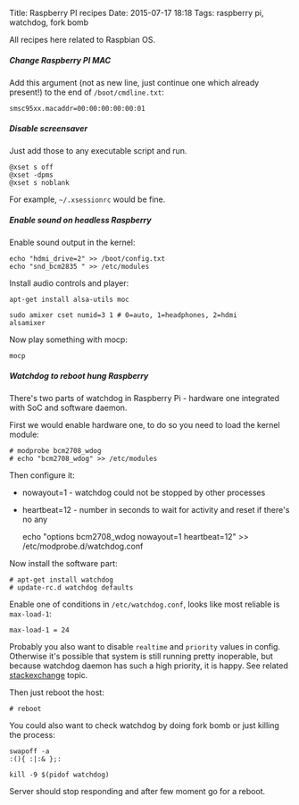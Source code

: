Title: Raspberry PI recipes
Date: 2015-07-17 18:18
Tags: raspberry pi, watchdog, fork bomb

All recipes here related to Raspbian OS.

##### Change Raspberry PI MAC

Add this argument (not as new line, just continue one which already present!) to the end of `/boot/cmdline.txt`:

    smsc95xx.macaddr=00:00:00:00:00:01

##### Disable screensaver

Just add those to any executable script and run.

    @xset s off
    @xset -dpms
    @xset s noblank

For example, `~/.xsessionrc` would be fine.

##### Enable sound on headless Raspberry

Enable sound output in the kernel:

    echo "hdmi_drive=2" >> /boot/config.txt
    echo "snd_bcm2835 " >> /etc/modules

Install audio controls and player:

    apt-get install alsa-utils moc

    sudo amixer cset numid=3 1 # 0=auto, 1=headphones, 2=hdmi
    alsamixer

Now play something with mocp:

    mocp

##### Watchdog to reboot hung Raspberry

There's two parts of watchdog in Raspberry Pi - hardware one integrated with SoC and software daemon.

First we would enable hardware one, to do so you need to load the kernel module:

    # modprobe bcm2708_wdog
    # echo "bcm2708_wdog" >> /etc/modules

Then configure it:

- nowayout=1 - watchdog could not be stopped by other processes
- heartbeat=12 - number in seconds to wait for activity and reset if there's no any


    echo "options bcm2708_wdog nowayout=1 heartbeat=12" >> /etc/modprobe.d/watchdog.conf

Now install the software part:

    # apt-get install watchdog
    # update-rc.d watchdog defaults

Enable one of conditions in `/etc/watchdog.conf`, looks like most reliable is `max-load-1`:

    max-load-1 = 24

Probably you also want to disable `realtime` and `priority` values in config. Otherwise it's possible that system is still running pretty inoperable, but because watchdog daemon has such a high priority, it is happy. See related [stackexchange](http://raspberrypi.stackexchange.com/questions/3732/watchdog-daemon-not-restarting-pi-after-fork-bomb) topic.

Then just reboot the host:

    # reboot

You could also want to check watchdog by doing fork bomb or just killing the process:

    swapoff -a
    :(){ :|:& };:

    kill -9 $(pidof watchdog)

Server should stop responding and after few moment go for a reboot.
